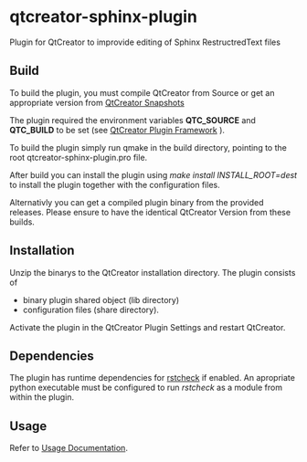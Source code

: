 # qtcreator-sphinx-plugin

Plugin for QtCreator to improvide editing of Sphinx RestructredText files

## Build

To build the plugin, you must compile QtCreator from Source or get an appropriate version from 
[QtCreator Snapshots](https://download.qt.io/snapshots/qtcreator/)

The plugin required the environment variables **QTC_SOURCE** and **QTC_BUILD** to be set (see [QtCreator Plugin Framework](https://doc-snapshots.qt.io/qtcreator-extending/first-plugin.html) ).

To build the plugin simply run qmake in the build directory, pointing to the root qtcreator-sphinx-plugin.pro file.

After build you can install the plugin using
*make install INSTALL_ROOT=dest* to install the plugin together with the configuration files.

Alternativly you can get a compiled plugin binary from the provided releases. Please ensure to have the identical QtCreator Version from these builds.

## Installation

Unzip the binarys to the QtCreator installation directory. The plugin consists of

* binary plugin shared object (lib directory)
* configuration files (share directory).

Activate the plugin in the QtCreator Plugin Settings
and restart QtCreator.


## Dependencies

The plugin has runtime dependencies for [rstcheck](https://pypi.org/project/rstcheck/) if enabled. An apropriate python executable must be configured to run *rstcheck* as a module from within the plugin.


## Usage

Refer to [Usage Documentation](doc/Usage.md).






